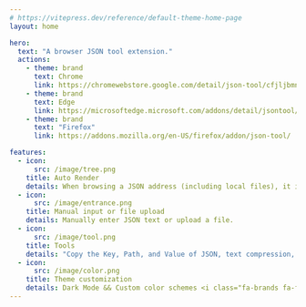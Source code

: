```yaml
---
# https://vitepress.dev/reference/default-theme-home-page
layout: home

hero:
  text: "A browser JSON tool extension."
  actions:
    - theme: brand
      text: Chrome
      link: https://chromewebstore.google.com/detail/json-tool/cfjljbmnabbphlgpgmbpmjccjanmheho
    - theme: brand
      text: Edge
      link: https://microsoftedge.microsoft.com/addons/detail/jsontool/fgppigoofkdaealhhghmjdnkmcpcndid
    - theme: brand
      text: "Firefox"
      link: https://addons.mozilla.org/en-US/firefox/addon/json-tool/

features:
  - icon:
      src: /image/tree.png
    title: Auto Render
    details: When browsing a JSON address (including local files), it is automatically rendered as a searchable tree structure.
  - icon:
      src: /image/entrance.png
    title: Manual input or file upload
    details: Manually enter JSON text or upload a file.
  - icon:
      src: /image/tool.png
    title: Tools
    details: "Copy the Key, Path, and Value of JSON, text compression, uri encoding and decoding, base64, timestamp conversion"
  - icon:
      src: /image/color.png
    title: Theme customization
    details: Dark Mode && Custom color schemes <i class="fa-brands fa-firefox"></i>
---
```

